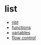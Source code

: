# list
- [nbt](syntax/nbt.md) 
- [functions](syntax/functions.md) 
- [variables](syntax/variables.md)
- [flow control](syntax/flow_control.md)
